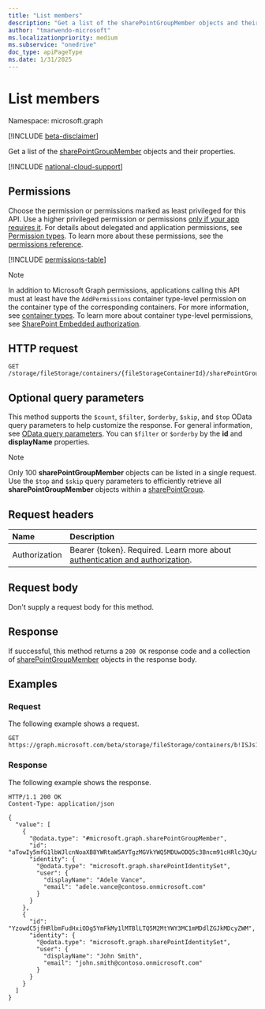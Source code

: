 ```yaml
---
title: "List members"
description: "Get a list of the sharePointGroupMember objects and their properties."
author: "tmarwendo-microsoft"
ms.localizationpriority: medium
ms.subservice: "onedrive"
doc_type: apiPageType
ms.date: 1/31/2025
---
```


# List members

Namespace: microsoft.graph

[!INCLUDE [beta-disclaimer](../../includes/beta-disclaimer.md)]

Get a list of the [sharePointGroupMember](../resources/sharepointgroupmember.md) objects and their properties.

[!INCLUDE [national-cloud-support](../../includes/global-only.md)]

## Permissions

Choose the permission or permissions marked as least privileged for this API. Use a higher privileged permission or permissions [only if your app requires it](/graph/permissions-overview#best-practices-for-using-microsoft-graph-permissions). For details about delegated and application permissions, see [Permission types](/graph/permissions-overview#permission-types). To learn more about these permissions, see the [permissions reference](/graph/permissions-reference).

<!-- {
  "blockType": "permissions",
  "name": "sharepointgroup-list-members-permissions"
}
-->
[!INCLUDE [permissions-table](../includes/permissions/sharepointgroup-list-members-permissions.md)]

> [!NOTE]
> In addition to Microsoft Graph permissions, applications calling this API must at least have the `AddPermissions` container type-level permission on the container type of the corresponding containers. For more information, see [container types](/sharepoint/dev/embedded/concepts/app-concepts/containertypes). To learn more about container type-level permissions, see [SharePoint Embedded authorization](/sharepoint/dev/embedded/concepts/app-concepts/auth#authorization).

## HTTP request

<!-- {
  "blockType": "ignored"
}
-->
``` http
GET /storage/fileStorage/containers/{fileStorageContainerId}/sharePointGroups/{sharePointGroupId}/members
```

## Optional query parameters

This method supports the `$count`, `$filter`, `$orderby`, `$skip`, and `$top` OData query parameters to help customize the response. For general information, see [OData query parameters](/graph/query-parameters). You can `$filter` or `$orderby` by the **id** and **displayName** properties.

> [!NOTE]
> Only 100 **sharePointGroupMember** objects can be listed in a single request. Use the `$top` and `$skip` query parameters to efficiently retrieve all **sharePointGroupMember** objects within a [sharePointGroup](../resources/sharepointgroup.md).

## Request headers

|Name|Description|
|:---|:---|
|Authorization|Bearer {token}. Required. Learn more about [authentication and authorization](/graph/auth/auth-concepts).|

## Request body

Don't supply a request body for this method.

## Response

If successful, this method returns a `200 OK` response code and a collection of [sharePointGroupMember](../resources/sharepointgroupmember.md) objects in the response body.

## Examples

### Request

The following example shows a request.

<!-- {
  "blockType": "request",
  "name": "list_sharepointgroup_members"
}-->
``` http
GET https://graph.microsoft.com/beta/storage/fileStorage/containers/b!ISJs1WRro0y0EWgkUYcktDa0mE8zSlFEqFzqRn70Zwp1CEtDEBZgQICPkRbil_5Z/sharePointGroups/10/members
```

### Response

The following example shows the response.

<!-- {
  "blockType": "response",
  "truncated": true,
  "@odata.type": "Collection(microsoft.graph.sharePointGroupMember)"
} -->
``` http
HTTP/1.1 200 OK
Content-Type: application/json

{
  "value": [
    {
      "@odata.type": "#microsoft.graph.sharePointGroupMember",
      "id": "aTowIy5mfG1lbWJlcnNoaXB8YWRtaW5AYTgzMGVkYWQ5MDUwODQ5c3Bncm91cHRlc3QyLm9ubWljcm9zb2Z0LmNvbQ",
      "identity": {
        "@odata.type": "microsoft.graph.sharePointIdentitySet",
        "user": {
          "displayName": "Adele Vance",
          "email": "adele.vance@contoso.onmicrosoft.com"
        }
      }
    },
    {
      "id": "YzowdC5jfHRlbmFudHxiODg5YmFkMy1lMTBlLTQ5M2MtYWY3MC1mMDdlZGJkMDcyZWM",
      "identity": {
        "@odata.type": "microsoft.graph.sharePointIdentitySet",
        "user": {
          "displayName": "John Smith",
          "email": "john.smith@contoso.onmicrosoft.com"
        }
      }
    }
  ]
}
```

<!-- {
  "type": "#page.annotation",
  "description": "List members",
  "keywords": "",
  "section": "documentation",
  "tocPath": "",
  "suppressions": [
      "Error: /api/sharepointgroup-list-members.md:
      Failed to parse enumeration values for type microsoft.graph.list. Table requires a column header named one of the following: Member, Name, Value"
  ]
}-->
